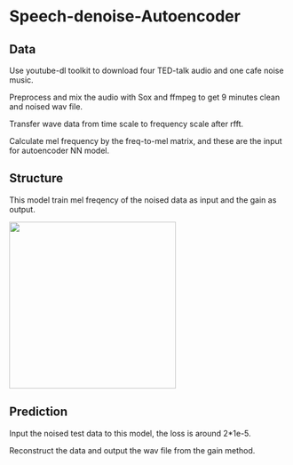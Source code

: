 # Speech-denoise-Autoencoder

## Data

Use youtube-dl toolkit to download four TED-talk audio and one cafe noise music.

Preprocess and mix the audio with Sox and ffmpeg to get 9 minutes clean and noised wav file.

Transfer wave data from time scale to frequency scale after rfft.

Calculate mel frequency by the freq-to-mel matrix, and these are the input for autoencoder NN model.

## Structure

This model train mel freqency of the noised data as input and the gain as output.

<img src="https://github.com/bill9800/Speech-denoise-Autoencoder/raw/master/pic/networkstructure.png" width="300">

## Prediction

Input the noised test data to this model, the loss is around 2*1e-5.

Reconstruct the data and output the wav file from the gain method.










